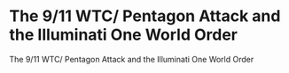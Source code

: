 # The 9/11 WTC/ Pentagon Attack and the Illuminati One World Order

The 9/11 WTC/ Pentagon Attack and the Illuminati One World Order
